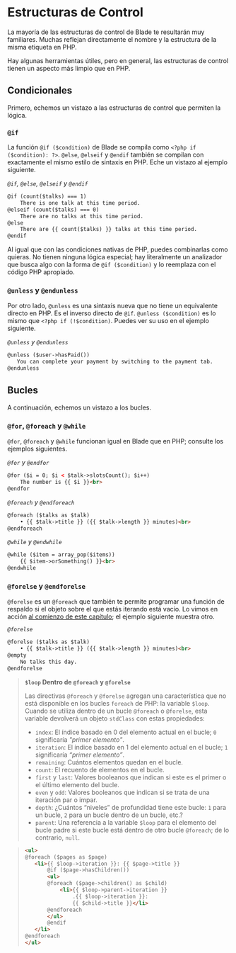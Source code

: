 # Estructuras de Control

La mayoría de las estructuras de control de Blade te resultarán muy familiares. Muchas reflejan directamente el nombre y la estructura de la misma etiqueta en PHP.

Hay algunas herramientas útiles, pero en general, las estructuras de control tienen un aspecto más limpio que en PHP.

## Condicionales

Primero, echemos un vistazo a las estructuras de control que permiten la lógica.

### `@if`

La función `@if ($condition)` de Blade se compila como `<?php if ($condition): ?>`. `@else`, `@elseif` y `@endif` también se compilan con exactamente el mismo estilo de sintaxis en PHP. Eche un vistazo al ejemplo siguiente.

_`@if`, `@else`, `@elseif` y `@endif`_

```html
@if (count($talks) === 1)
    There is one talk at this time period.
@elseif (count($talks) === 0)
    There are no talks at this time period.
@else
    There are {{ count($talks) }} talks at this time period.
@endif
```
Al igual que con las condiciones nativas de PHP, puedes combinarlas como quieras. No tienen ninguna lógica especial; hay literalmente un analizador que busca algo con la forma de `@if ($condition)` y lo reemplaza con el código PHP apropiado.

### `@unless` y `@endunless`

Por otro lado, `@unless` es una sintaxis nueva que no tiene un equivalente directo en PHP. Es el inverso directo de `@if`. `@unless ($condition)` es lo mismo que `<?php if (!$condition)`. Puedes ver su uso en el ejemplo siguiente.

_`@unless` y `@endunless`_
```html
@unless ($user->hasPaid())
   You can complete your payment by switching to the payment tab.
@endunless
```

## Bucles

A continuación, echemos un vistazo a los bucles.

### `@for`, `@foreach` y `@while`

`@for`, `@foreach` y `@while` funcionan igual en Blade que en PHP; consulte los ejemplos siguientes.

_`@for` y `@endfor`_
```html
@for ($i = 0; $i < $talk->slotsCount(); $i++)
    The number is {{ $i }}<br>
@endfor
```

_`@foreach` y `@endforeach`_
```html
@foreach ($talks as $talk)
    • {{ $talk->title }} ({{ $talk->length }} minutes)<br>
@endforeach
```

_`@while` y `@endwhile`_
```html
@while ($item = array_pop($items))
    {{ $item->orSomething() }}<br>
@endwhile
```

### `@forelse` y `@endforelse`

`@forelse` es un `@foreach` que también te permite programar una función de respaldo si el objeto sobre el que estás iterando está vacío. Lo vimos en acción [al comienzo de este capítulo](./echoing-data.html); el ejemplo siguiente muestra otro.

_`@forelse`_
```html
@forelse ($talks as $talk)
    • {{ $talk->title }} ({{ $talk->length }} minutes)<br>
@empty
    No talks this day.
@endforelse
```

>**`$loop` Dentro de `@foreach` y `@forelse`**
>
>Las directivas `@foreach` y `@forelse` agregan una característica que no está disponible en los bucles `foreach` de PHP: la variable `$loop`. Cuando se utiliza dentro de un bucle `@foreach` o `@forelse`, esta variable devolverá un objeto `stdClass` con estas propiedades:
>- `index`: El índice basado en 0 del elemento actual en el bucle; `0` significaría _"primer elemento"_.
>- `iteration`: El índice basado en 1 del elemento actual en el bucle; `1` significaría _“primer elemento”_.
>- `remaining`: Cuántos elementos quedan en el bucle.
>- `count`: El recuento de elementos en el bucle.
>- `first` y `last`: Valores booleanos que indican si este es el primer o el último elemento del bucle.
>- `even` y `odd`: Valores booleanos que indican si se trata de una iteración par o impar.
>- `depth`: ¿Cuántos “niveles” de profundidad tiene este bucle: `1` para un bucle, `2` para un bucle dentro de un bucle, etc.?
>- `parent`: Una referencia a la variable `$loop` para el elemento del bucle padre si este bucle está dentro de otro bucle `@foreach`; de lo contrario, `null`.

>```html
><ul>
>@foreach ($pages as $page)
>    <li>{{ $loop->iteration }}: {{ $page->title }}
>        @if ($page->hasChildren())
>        <ul>
>        @foreach ($page->children() as $child)
>            <li>{{ $loop->parent->iteration }}
>                .{{ $loop->iteration }}:
>                {{ $child->title }}</li>
>        @endforeach
>        </ul>
>        @endif
>    </li>
>@endforeach
></ul>
>```

